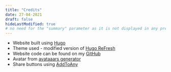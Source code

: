 ```yaml
---
title: "Credits"
date: 27-04-2021
draft: false
hideLastModified: true
# no need for the "summary" parameter as it is not displayed in any previews
---
```


- Website built using [Hugo](https://gohugo.io/)
- Theme used - modified version of [Hugo ReFresh](https://themes.gohugo.io/hugo-refresh/)
- Website code can be found on my [GitHub](https://github.com/trisha0996/trishafernandes-blog)
- Avatar from [avataaars generator](https://getavataaars.com/)
- Share buttons using [AddToAny](<https://www.addtoany.com/>)
